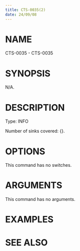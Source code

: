 ```yaml
---
title: CTS-0035(2)
date: 24/09/08
---
```


# NAME

CTS-0035 - CTS-0035

# SYNOPSIS

N/A.

# DESCRIPTION

Type: INFO

Number of sinks covered: {}.

# OPTIONS

This command has no switches.

# ARGUMENTS

This command has no arguments.

# EXAMPLES

# SEE ALSO

